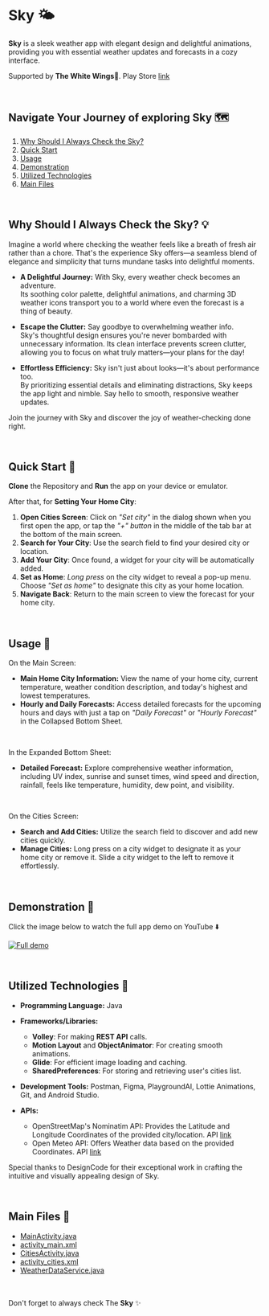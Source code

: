# Sky 🌤️

**Sky** is a sleek weather app with elegant design and delightful animations, providing you with essential weather updates and forecasts in a cozy interface.

Supported by **The White Wings**🪽. Play Store [link](https://play.google.com/store/apps/dev?id=6456450686494659010)

<br>

## Navigate Your Journey of exploring Sky 🗺️
 1. [Why Should I Always Check the Sky?](#why-should-i-always-check-the-sky-)
 2. [Quick Start](#quick-start-)
 3. [Usage](#usage-)
 4. [Demonstration](#demonstration-)
 5. [Utilized Technologies](#utilized-technologies-)
 6. [Main Files](#main-files-)

<br>

## Why Should I Always Check the Sky? 💡
Imagine a world where checking the weather feels like a breath of fresh air rather than a chore. That's the experience Sky offers—a seamless blend of elegance and simplicity that turns mundane tasks into delightful moments.

 - **A Delightful Journey:** With Sky, every weather check becomes an adventure.<br>
Its soothing color palette, delightful animations, and charming 3D weather icons transport you to a world where even the forecast is a thing of beauty.

 - **Escape the Clutter:** Say goodbye to overwhelming weather info.<br>
Sky's thoughtful design ensures you're never bombarded with unnecessary information. Its clean interface prevents screen clutter, allowing you to focus on what truly matters—your plans for the day!

 - **Effortless Efficiency:** Sky isn't just about looks—it's about performance too.<br>
By prioritizing essential details and eliminating distractions, Sky keeps the app light and nimble. Say hello to smooth, responsive weather updates.

Join the journey with Sky and discover the joy of weather-checking done right.

<br>

## Quick Start 🚀
**Clone** the Repository and **Run** the app on your device or emulator.

After that, for **Setting Your Home City**:
 1. **Open Cities Screen**: Click on *"Set city"* in the dialog shown when you first open the app, or tap the *"+" button* in the middle of the tab bar at the bottom of the main screen.
 2. **Search for Your City**: Use the search field to find your desired city or location.
 3. **Add Your City**: Once found, a widget for your city will be automatically added.
 4. **Set as Home**: *Long press* on the city widget to reveal a pop-up menu. Choose *"Set as home"* to designate this city as your home location.
 5. **Navigate Back**: Return to the main screen to view the forecast for your home city.

<br>

## Usage 📱
On the Main Screen:
 - **Main Home City Information:** View the name of your home city, current temperature, weather condition description, and today's highest and lowest temperatures.
 - **Hourly and Daily Forecasts:** Access detailed forecasts for the upcoming hours and days with just a tap on *"Daily Forecast"* or *"Hourly Forecast"* in the Collapsed Bottom Sheet.

<br>

In the Expanded Bottom Sheet:
 - **Detailed Forecast:** Explore comprehensive weather information, including UV index, sunrise and sunset times, wind speed and direction, rainfall, feels like temperature, humidity, dew point, and visibility.

<br>

On the Cities Screen:
 - **Search and Add Cities:** Utilize the search field to discover and add new cities quickly.
 - **Manage Cities:** Long press on a city widget to designate it as your home city or remove it. Slide a city widget to the left to remove it effortlessly.

<br>

## Demonstration 📸
Click the image below to watch the full app demo on YouTube ⬇️

[![Full demo](https://github.com/TheMaestroCo/Sky/assets/75887565/bcdce771-8ded-464f-9fe7-fb72c2b63f94)](https://www.youtube.com/watch?v=knCZisHvEII)

<br>

## Utilized Technologies 🔧
 - **Programming Language:** Java

 - **Frameworks/Libraries:**
   - **Volley**: For making **REST API** calls.
   - **Motion Layout** and **ObjectAnimator**: For creating smooth animations.
   - **Glide**: For efficient image loading and caching.
   - **SharedPreferences**: For storing and retrieving user's cities list.

 - **Development Tools:** Postman, Figma, PlaygroundAI, Lottie Animations, Git, and Android Studio.

 - **APIs:**
   - OpenStreetMap's Nominatim API: Provides the Latitude and Longitude Coordinates of the provided city/location. API [link](https://nominatim.org/release-docs/develop/api/Overview/)
   - Open Meteo API: Offers Weather data based on the provided Coordinates. API [link](https://open-meteo.com/)

Special thanks to DesignCode for their exceptional work in crafting the intuitive and visually appealing design of Sky.

<br>

## Main Files 📁
 - [MainActivity.java](app/src/main/java/com/thewhitewings/sky/MainActivity.java)
 - [activity_main.xml](app/src/main/res/layout/activity_main.xml)
 - [CitiesActivity.java](app/src/main/java/com/thewhitewings/sky/CitiesActivity.java)
 - [activity_cities.xml](app/src/main/res/layout/activity_cities.xml)
 - [WeatherDataService.java](app/src/main/java/com/thewhitewings/sky/WeatherDataService.java)

<br></br>
Don't forget to always check The **Sky** ✨
